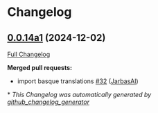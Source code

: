 # Changelog

## [0.0.14a1](https://github.com/OpenVoiceOS/ovos-skill-wordnet/tree/0.0.14a1) (2024-12-02)

[Full Changelog](https://github.com/OpenVoiceOS/ovos-skill-wordnet/compare/0.0.13...0.0.14a1)

**Merged pull requests:**

- import basque translations [\#32](https://github.com/OpenVoiceOS/ovos-skill-wordnet/pull/32) ([JarbasAl](https://github.com/JarbasAl))



\* *This Changelog was automatically generated by [github_changelog_generator](https://github.com/github-changelog-generator/github-changelog-generator)*
